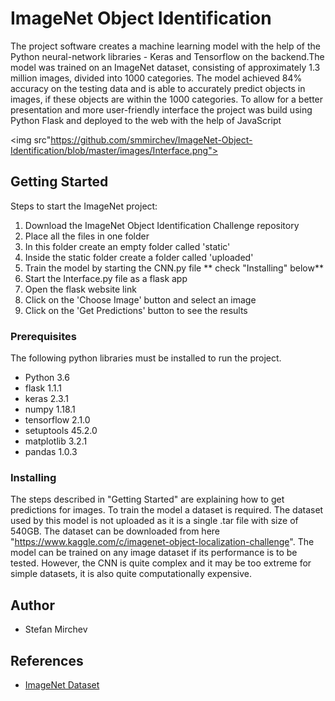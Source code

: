 # ImageNet Object Identification 
The project software creates a machine learning model with the help of the Python neural-network libraries - Keras and Tensorflow on the backend.The model was trained on an ImageNet dataset, consisting of approximately 1.3 million images, divided into 1000 categories. The model achieved 84% accuracy on the testing data and is able to accurately predict objects in images, if these objects are within the 1000 categories. To allow for a better presentation and more user-friendly interface the project was build using Python Flask and deployed to the web with the help of JavaScript

<img src"https://github.com/smmirchev/ImageNet-Object-Identification/blob/master/images/Interface.png">

## Getting Started
Steps to start the ImageNet project:
1. Download the ImageNet Object Identification Challenge repository
2. Place all the files in one folder
3. In this folder create an empty folder called 'static'
4. Inside the static folder create a folder called 'uploaded'
5. Train the model by starting the CNN.py file ** check "Installing" below**
6. Start the Interface.py file as a flask app
7. Open the flask website link
8. Click on the 'Choose Image' button and select an image
9. Click on the 'Get Predictions' button to see the results 


### Prerequisites
The following python libraries must be installed to run the project.
* Python 3.6
* flask 1.1.1
* keras 2.3.1
* numpy 1.18.1
* tensorflow 2.1.0
* setuptools 45.2.0
* matplotlib 3.2.1
* pandas 1.0.3

### Installing
The steps described in "Getting Started" are explaining how to get predictions for images. To train the model a dataset is required. The dataset used by this model is not uploaded as it is a single .tar file with size of 540GB. The dataset can be downloaded from here "https://www.kaggle.com/c/imagenet-object-localization-challenge". The model can be trained on any image dataset if its performance is to be tested. However, the CNN is quite complex and it may be too extreme for simple datasets, it is also quite computationally expensive.

## Author
* Stefan Mirchev

## References
* [ImageNet Dataset](https://www.kaggle.com/c/imagenet-object-localization-challenge)
